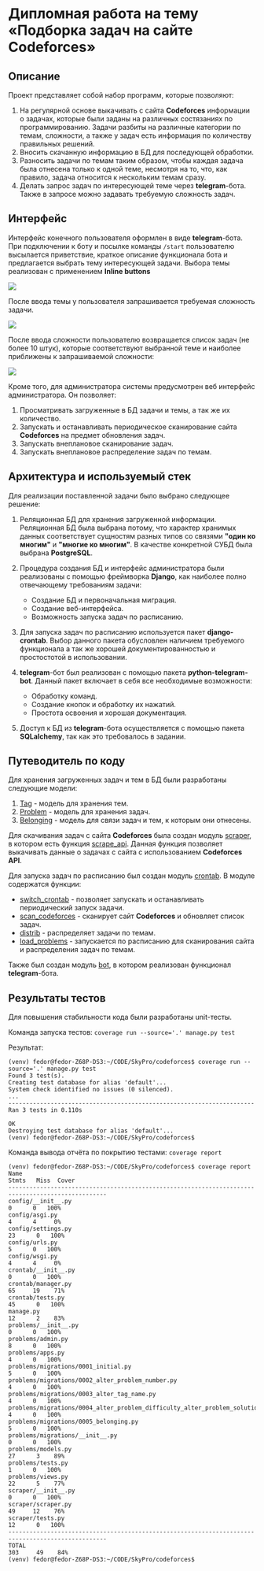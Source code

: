 

# Дипломная работа на тему «Подборка задач на сайте Codeforces»

## Описание

Проект представляет собой набор программ, которые позволяют:
1. На регулярной основе выкачивать с сайта **Codeforces** информации о задачах, которые
   были заданы на различных состязаниях по программированию. Задачи разбиты на различные
   категории по темам, сложности, а также у задач есть информация по количеству правильных решений.
1. Вносить скачанную информацию в БД для последующей обработки.
1. Разносить задачи по темам таким образом, чтобы каждая задача была отнесена только к одной
   теме, несмотря на то, что, как правило, задача относится к нескольким темам сразу.
1. Делать запрос задач по интересующей теме через **telegram**-бота. Также в запросе
   можно задавать требуемую сложность задач.

## Интерфейс

Интерфейс конечного пользователя оформлен в виде **telegram**-бота.
При подключении к боту и посылке команды `/start` пользователю высылается приветствие,
краткое описание функционала бота и предлагается выбрать тему интересующей задачи.
Выбора темы реализован с применением **Inline buttons**

![](pics/PIC001.png)

После ввода темы у пользователя запрашивается требуемая сложность задачи.

![](pics/PIC002.png)

После ввода сложности пользователю возвращается список задач (не более 10 штук),
которые соответствуют выбранной теме и наиболее приближены к запрашиваемой сложности:

![](pics/PIC003.png)

Кроме того, для администратора системы предусмотрен веб интерфейс администратора.
Он позволяет:
1. Просматривать загруженные в БД задачи и темы, а так же их количество.
2. Запускать и останавливать периодическое сканирование сайта **Codeforces** на предмет обновления задач.
3. Запускать внеплановое сканирование задач.
4. Запускать внеплановое распределение задач по темам.

## Архитектура и используемый стек

Для реализации поставленной задачи было выбрано следующее решение:
1. Реляционная БД для хранения загруженной информации. Реляционная БД была выбрана потому,
   что характер хранимых данных соответствует сущностям разных типов со связями **"один ко многим"**
   и **"многие ко многим"**. В качестве конкретной СУБД была выбрана **PostgreSQL**.
2. Процедура создания БД и интерфейс администратора были реализованы с помощью фреймворка **Django**,
   как наиболее полно отвечающему требованиям задачи:
   - Создание БД и первоначальная миграция.
   - Создание веб-интерфейса.
   - Возможность запуска задач по расписанию.
  
1. Для запуска задач по расписанию используется пакет **django-crontab**.
   Выбор данного пакета обусловлен наличием требуемого функционала а так же хорошей
   документированностью и простостотой в использовании.

3. **telegram**-бот был реализован с помощью пакета **python-telegram-bot**.
   Данный пакет включает в себя все необходимые возможности:
   - Обработку команд.
   - Создание кнопок и обработку их нажатий.
   - Простота освоения и хорошая документация.
  
4. Доступ к БД из **telegram**-бота осуществляется с помощью пакета **SQLalchemy**,
   так как это требовалось в задании.

## Путеводитель по коду

Для хранения загруженных задач и тем в БД были разработаны следующие модели:

1. [Tag](https://github.com/fedor-metsger/codeforces/blob/b3ad149efed885f5cae6c8dad59caa72636987b9/problems/models.py#L6C7-L6C10) - модель для хранения тем.
2. [Problem](https://github.com/fedor-metsger/codeforces/blob/b3ad149efed885f5cae6c8dad59caa72636987b9/problems/models.py#L18) - модель для хранения задач.
3. [Belonging](https://github.com/fedor-metsger/codeforces/blob/b3ad149efed885f5cae6c8dad59caa72636987b9/problems/models.py#L34) - модель для связи задач и тем, к которым они отнесены.

Для скачивания задач с сайта **Codeforces** была создан модуль [scraper](https://github.com/fedor-metsger/codeforces/tree/main/scraper),
в котором есть функция [scrape_api](https://github.com/fedor-metsger/codeforces/blob/b3ad149efed885f5cae6c8dad59caa72636987b9/scraper/scraper.py#L93).
Данная функция позволяет выкачивать данные о задачах с сайта с использованием **Codeforces API**.

Для запуска задач по расписанию был создан модуль [crontab](https://github.com/fedor-metsger/codeforces/tree/main/crontab).
В модуле содержатся функции:
- [switch_crontab](https://github.com/fedor-metsger/codeforces/blob/b3ad149efed885f5cae6c8dad59caa72636987b9/crontab/manager.py#L15) -
позволяет запускать и останавливать периодический запуск задачи.
- [scan_codeforces](https://github.com/fedor-metsger/codeforces/blob/b3ad149efed885f5cae6c8dad59caa72636987b9/crontab/manager.py#L51) -
сканирует сайт **Codeforces** и обновляет список задач.
- [distrib](https://github.com/fedor-metsger/codeforces/blob/b3ad149efed885f5cae6c8dad59caa72636987b9/crontab/manager.py#L58) -
распределяет задачи по темам.
- [load_problems](https://github.com/fedor-metsger/codeforces/blob/b3ad149efed885f5cae6c8dad59caa72636987b9/crontab/manager.py#L93) -
запускается по расписанию для сканирования сайта и распределения задач по темам.

Также был создан модуль [bot](https://github.com/fedor-metsger/codeforces/tree/main/bot),
в котором реализован функционал **telegram**-бота.

## Результаты тестов

Для повышения стабильности кода были разработаны unit-тесты.

Команда запуска тестов: `coverage run --source='.' manage.py test`

Результат:
```
(venv) fedor@fedor-Z68P-DS3:~/CODE/SkyPro/codeforces$ coverage run --source='.' manage.py test
Found 3 test(s).
Creating test database for alias 'default'...
System check identified no issues (0 silenced).
...
----------------------------------------------------------------------
Ran 3 tests in 0.110s

OK
Destroying test database for alias 'default'...
(venv) fedor@fedor-Z68P-DS3:~/CODE/SkyPro/codeforces$
```

Команда вывода отчёта по покрытию тестами: `coverage report`
```
(venv) fedor@fedor-Z68P-DS3:~/CODE/SkyPro/codeforces$ coverage report
Name                                                                           Stmts   Miss  Cover
--------------------------------------------------------------------------------------------------
config/__init__.py                                                                 0      0   100%
config/asgi.py                                                                     4      4     0%
config/settings.py                                                                23      0   100%
config/urls.py                                                                     5      0   100%
config/wsgi.py                                                                     4      4     0%
crontab/__init__.py                                                                0      0   100%
crontab/manager.py                                                                65     19    71%
crontab/tests.py                                                                  45      0   100%
manage.py                                                                         12      2    83%
problems/__init__.py                                                               0      0   100%
problems/admin.py                                                                  8      0   100%
problems/apps.py                                                                   4      0   100%
problems/migrations/0001_initial.py                                                5      0   100%
problems/migrations/0002_alter_problem_number.py                                   4      0   100%
problems/migrations/0003_alter_tag_name.py                                         4      0   100%
problems/migrations/0004_alter_problem_difficulty_alter_problem_solutions.py       4      0   100%
problems/migrations/0005_belonging.py                                              5      0   100%
problems/migrations/__init__.py                                                    0      0   100%
problems/models.py                                                                27      3    89%
problems/tests.py                                                                  1      0   100%
problems/views.py                                                                 22      5    77%
scraper/__init__.py                                                                0      0   100%
scraper/scraper.py                                                                49     12    76%
scraper/tests.py                                                                  12      0   100%
--------------------------------------------------------------------------------------------------
TOTAL                                                                            303     49    84%
(venv) fedor@fedor-Z68P-DS3:~/CODE/SkyPro/codeforces$
```
